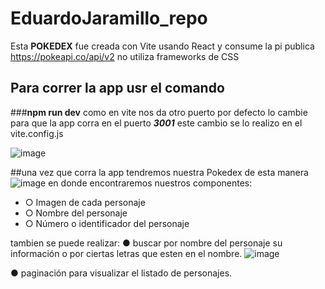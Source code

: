 # EduardoJaramillo_repo
Esta **POKEDEX** fue creada con Vite usando React y consume la pi publica https://pokeapi.co/api/v2 no utiliza frameworks de CSS 
## Para correr la app usr el comando 
###**npm run dev**
como en vite nos da otro puerto por defecto lo cambie para que la app corra en el puerto ***3001*** este cambio se lo realizo en el vite.config.js


![image](https://user-images.githubusercontent.com/67389025/234740067-d04e0622-618e-47ed-ae57-6b07e60b9e9c.png)

##una vez que corra la app tendremos nuestra Pokedex de esta manera
![image](https://user-images.githubusercontent.com/67389025/234740169-be5e05b0-89f5-4b4b-953b-2c68d543b108.png)
en donde encontraremos nuestros componentes:
* ○ Imagen de cada personaje
* ○ Nombre del personaje
* ○ Número o identificador del personaje

tambien se puede realizar:
● buscar por nombre del personaje su información o por ciertas letras que esten en el nombre.
![image](https://user-images.githubusercontent.com/67389025/234740608-97e5eb38-c754-475d-82c0-85dcabfd8338.png)

● paginación para visualizar el listado de personajes.


